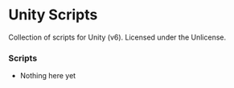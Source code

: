# Unity Scripts
Collection of scripts for Unity (v6). Licensed under the Unlicense.

### Scripts
- Nothing here yet
